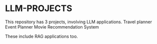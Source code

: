 # LLM-PROJECTS

This repository has 3 projects, involving LLM applications.
Travel planner 
Event Planner
Movie Recommendation System

These include RAG applications too.
